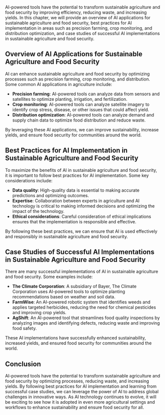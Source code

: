 
AI-powered tools have the potential to transform sustainable agriculture and food security by improving efficiency, reducing waste, and increasing yields. In this chapter, we will provide an overview of AI applications for sustainable agriculture and food security, best practices for AI implementation in areas such as precision farming, crop monitoring, and distribution optimization, and case studies of successful AI implementations in sustainable agriculture and food security.

Overview of AI Applications for Sustainable Agriculture and Food Security
-------------------------------------------------------------------------

AI can enhance sustainable agriculture and food security by optimizing processes such as precision farming, crop monitoring, and distribution. Some common AI applications in agriculture include:

* **Precision farming**: AI-powered tools can analyze data from sensors and satellites to optimize planting, irrigation, and fertilization.
* **Crop monitoring**: AI-powered tools can analyze satellite imagery to identify crop stress, disease, or other issues that could affect yield.
* **Distribution optimization**: AI-powered tools can analyze demand and supply chain data to optimize food distribution and reduce waste.

By leveraging these AI applications, we can improve sustainability, increase yields, and ensure food security for communities around the world.

Best Practices for AI Implementation in Sustainable Agriculture and Food Security
---------------------------------------------------------------------------------

To maximize the benefits of AI in sustainable agriculture and food security, it is important to follow best practices for AI implementation. Some key considerations include:

* **Data quality**: High-quality data is essential to making accurate predictions and optimizing outcomes.
* **Expertise**: Collaboration between experts in agriculture and AI technology is critical to making informed decisions and optimizing the impact of the technology.
* **Ethical considerations**: Careful consideration of ethical implications ensures that the implementation is responsible and effective.

By following these best practices, we can ensure that AI is used effectively and responsibly in sustainable agriculture and food security.

Case Studies of Successful AI Implementations in Sustainable Agriculture and Food Security
------------------------------------------------------------------------------------------

There are many successful implementations of AI in sustainable agriculture and food security. Some examples include:

* **The Climate Corporation**: A subsidiary of Bayer, The Climate Corporation uses AI-powered tools to optimize planting recommendations based on weather and soil data.
* **FarmWise**: An AI-powered robotic system that identifies weeds and applies targeted herbicides, reducing the need for chemical pesticides and improving crop yields.
* **AgShift**: An AI-powered tool that streamlines food quality inspections by analyzing images and identifying defects, reducing waste and improving food safety.

These AI implementations have successfully enhanced sustainability, increased yields, and ensured food security for communities around the world.

Conclusion
----------

AI-powered tools have the potential to transform sustainable agriculture and food security by optimizing processes, reducing waste, and increasing yields. By following best practices for AI implementation and learning from successful case studies, we can leverage the power of AI to address global challenges in innovative ways. As AI technology continues to evolve, it will be exciting to see how it is adopted in even more agricultural settings and workflows to enhance sustainability and ensure food security for all.
